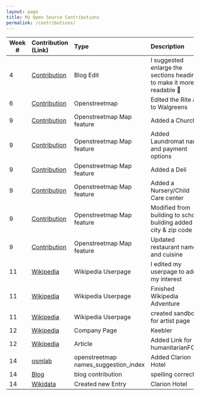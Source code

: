```yaml
---
layout: page
title: My Open Source Contributions
permalink: /contributions/
---
```


<!--
Type of the contribution should be "Wikipedia edit", "OpenStreet Map feature", "Project Documentation", "Project Code", "Blog Edit", etc.

The description should include a brief summary of what you did.

Replace the first row below with your contribution.

-->





| Week #       | Contribution (Link)  | Type  | Description |
|---|:---|:---|:---|
|  4  |[Contribution](https://github.com/hunter-college-ossd-fall-2019/jxuan101-weekly/issues/1)|  Blog Edit   |  I suggested enlarge the sections headings to make it more  readable :tada: |
|  6   |   [Contribution](https://www.openstreetmap.org/changeset/75330771)  | Openstreetmap    | Edited the Rite aid to Walgreens |
| 9  | [Contribution](https://www.openstreetmap.org/changeset/76311360)| Openstreetmap Map feature | Added a Church |
| 9  | [Contribution](https://www.openstreetmap.org/changeset/76311770) |Openstreetmap Map feature | Added Laundromat name and payment options|
| 9  |[Contribution](https://www.openstreetmap.org/changeset/76312183)  |Openstreetmap Map feature | Added a Deli |
| 9  |[Contribution](https://www.openstreetmap.org/changeset/76312410) | Openstreetmap Map feature | Added a Nursery/Child Care center|
| 9  |[Contribution](https://www.openstreetmap.org/changeset/76312578) | Openstreetmap Map feature | Modified from building to school building added city & zip code|
| 9  |[Contribution](https://www.openstreetmap.org/changeset/76312761) | Openstreetmap Map feature | Updated restaurant name and cuisine|
| 11 | [Wikipedia](https://en.wikipedia.org/wiki/User:BillyPad)|Wikipedia Userpage |I edited my userpage to add my interest |
| 11 |[Wikipedia](https://en.wikipedia.org/wiki/Special:Contributions/BillyPad)| Wikipedia Userpage |Finished Wikipedia Adventure |
| 11 |[Wikipedia](https://en.wikipedia.org/w/index.php?title=User:BillyPad/sandbox&oldid=926181274)| Wikipedia Userpage | created sandbox for artist page |
| 12 |[Wikipedia](https://en.wikipedia.org/w/index.php?title=Keebler_Company&action=history) |Company Page |Keebler|
| 12 |[Wikipedia](https://en.wikipedia.org/wiki/Free_and_open-source_software)| Article | Added Link for  humanitarianFOSS|
| 14 |[osmlab](https://github.com/osmlab/name-suggestion-index/issues/3366) | openstreetmap names_suggestion_index | Added Clarion Hotel|
| 14 |[Blog](https://github.com/hunter-college-ossd-fall-2019/giocare-weekly/pull/5)| blog contribution |spelling correction |
| 14 |[Wikidata](https://www.wikidata.org/wiki/Special:Contributions/BillyPad)|Created new Entry |Clarion Hotel|
